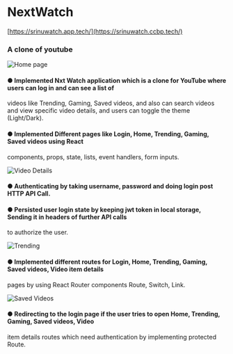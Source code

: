# NextWatch 
[https://srinuwatch.app.tech/](https://srinuwatch.ccbp.tech/)
### A clone of youtube

![Home page](https://res.cloudinary.com/dzivm8ve4/image/upload/v1678961785/Screenshot_2023-03-16_154412_xyfes8.png?raw=true)


#### ● Implemented Nxt Watch application which is a clone for YouTube where users can log in and can see a list of
videos like Trending, Gaming, Saved videos, and also can search videos and view specific video details, and
users can toggle the theme (Light/Dark).

#### ● Implemented Different pages like Login, Home, Trending, Gaming, Saved videos using React
components, props, state, lists, event handlers, form inputs.

![Video Details](https://res.cloudinary.com/dzivm8ve4/image/upload/v1678961781/Screenshot_2023-03-16_154516_e9ygyy.png?raw=true)
#### ● Authenticating by taking username, password and doing login post HTTP API Call.
#### ● Persisted user login state by keeping jwt token in local storage, Sending it in headers of further API calls
to authorize the user.

![Trending](https://res.cloudinary.com/dzivm8ve4/image/upload/v1678961768/Screenshot_2023-03-16_154426_apus20.png?raw=true)
#### ● Implemented different routes for Login, Home, Trending, Gaming, Saved videos, Video item details
pages by using React Router components Route, Switch, Link.

![Saved Videos](https://res.cloudinary.com/dzivm8ve4/image/upload/v1678961759/Screenshot_2023-03-16_154439_prbge4.png?raw=true)
#### ● Redirecting to the login page if the user tries to open Home, Trending, Gaming, Saved videos, Video
item details routes which need authentication by implementing protected Route.
